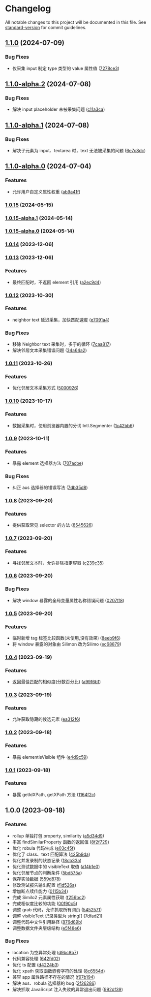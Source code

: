 # Changelog

All notable changes to this project will be documented in this file. See [standard-version](https://github.com/conventional-changelog/standard-version) for commit guidelines.

## [1.1.0](https://github.com/wuhonglei/Similo2-JS/compare/v1.1.0-alpha.2...v1.1.0) (2024-07-09)


### Bug Fixes

* 仅采集 input 制定 type 类型的 value 属性值 ([7278ce3](https://github.com/wuhonglei/Similo2-JS/commit/7278ce3995afab0cd03464166e03c512178f080b))

## [1.1.0-alpha.2](https://github.com/wuhonglei/Similo2-JS/compare/v1.1.0-alpha.1...v1.1.0-alpha.2) (2024-07-08)


### Bug Fixes

* 解决 input placeholder 未被采集问题 ([c11a3ca](https://github.com/wuhonglei/Similo2-JS/commit/c11a3ca02f6c5c176e7d4fa8ac28bdf0e1e94475))

## [1.1.0-alpha.1](https://github.com/wuhonglei/Similo2-JS/compare/v1.1.0-alpha.0...v1.1.0-alpha.1) (2024-07-08)


### Bug Fixes

* 解决子元素为 input、textarea 时，text 无法被采集的问题 ([6e7c8dc](https://github.com/wuhonglei/Similo2-JS/commit/6e7c8dcaa3eb75f50a5865a223e8d7694f530eca))

## [1.1.0-alpha.0](https://github.com/wuhonglei/Similo2-JS/compare/v1.0.15...v1.1.0-alpha.0) (2024-07-04)


### Features

* 允许用户自定义属性权重 ([ab9a41f](https://github.com/wuhonglei/Similo2-JS/commit/ab9a41f1a43439dda878b4399c5128a1673f5708))

### [1.0.15](https://github.com/wuhonglei/Similo2-JS/compare/v1.0.15-alpha.1...v1.0.15) (2024-05-15)

### [1.0.15-alpha.1](https://github.com/wuhonglei/Similo2-JS/compare/v1.0.15-alpha.0...v1.0.15-alpha.1) (2024-05-14)

### [1.0.15-alpha.0](https://github.com/wuhonglei/Similo2-JS/compare/v1.0.14...v1.0.15-alpha.0) (2024-05-14)

### [1.0.14](https://github.com/wuhonglei/Similo2-JS/compare/v1.0.13...v1.0.14) (2023-12-06)

### [1.0.13](https://github.com/wuhonglei/Similo2-JS/compare/v1.0.12...v1.0.13) (2023-12-06)


### Features

* 最终匹配时，不返回 element 引用 ([a2ec9d4](https://github.com/wuhonglei/Similo2-JS/commit/a2ec9d4f294612703b27905926d575757e94cf8b))

### [1.0.12](https://github.com/wuhonglei/Similo2-JS/compare/v1.0.11...v1.0.12) (2023-10-30)


### Features

* neighbor text 延迟采集，加快匹配速度 ([e7091a4](https://github.com/wuhonglei/Similo2-JS/commit/e7091a41487a5a1cec31cbc9a22a06d8f045b1fe))


### Bug Fixes

* 移除 Neighbor text 采集时，多于的循环 ([7caa817](https://github.com/wuhonglei/Similo2-JS/commit/7caa817c59b656401704b2fb10d97af738f8aa58))
* 解决邻居文本采集错误问题 ([34a64a2](https://github.com/wuhonglei/Similo2-JS/commit/34a64a2dd0c5139623305156fe9953f4b08f0e3e))

### [1.0.11](https://github.com/wuhonglei/Similo2-JS/compare/v1.0.10...v1.0.11) (2023-10-26)


### Features

* 优化邻居文本采集方式 ([5000926](https://github.com/wuhonglei/Similo2-JS/commit/5000926e748e5e12ad05c20190fc6c24865dc29d))

### [1.0.10](https://github.com/wuhonglei/Similo2-JS/compare/v1.0.9...v1.0.10) (2023-10-17)


### Features

* 数据采集时，使用浏览器内置的分词 Intl.Segmenter ([1c42bb6](https://github.com/wuhonglei/Similo2-JS/commit/1c42bb63d9effa071c7b71a7d75e7b3ad328d33b))

### [1.0.9](https://github.com/wuhonglei/Similo2-JS/compare/v1.0.8...v1.0.9) (2023-10-11)


### Features

* 暴露 element 选择器方法 ([707acbe](https://github.com/wuhonglei/Similo2-JS/commit/707acbedd5d25241aaac70d032e86135d6685375))


### Bug Fixes

* 纠正 aus 选择器的错误写法 ([7db35d8](https://github.com/wuhonglei/Similo2-JS/commit/7db35d8f2c6910a0983610392fe3176f1ac3d02e))

### [1.0.8](https://github.com/wuhonglei/Similo2-JS/compare/v1.0.7...v1.0.8) (2023-09-20)


### Features

* 提供获取常见 selector 的方法 ([8545626](https://github.com/wuhonglei/Similo2-JS/commit/8545626b1138cf0cd526d09ddaf846366ea86638))

### [1.0.7](https://github.com/wuhonglei/Similo2-JS/compare/v1.0.6...v1.0.7) (2023-09-20)


### Features

* 寻找邻居文本时，允许排除指定容器 ([c239c35](https://github.com/wuhonglei/Similo2-JS/commit/c239c358dc388a2d60a17bdf34a42e48ca05a9f0))

### [1.0.6](https://github.com/wuhonglei/Similo2-JS/compare/v1.0.5...v1.0.6) (2023-09-20)


### Bug Fixes

* 解决 window 暴露的全局变量属性名称错误问题 ([0207ff8](https://github.com/wuhonglei/Similo2-JS/commit/0207ff8ea6f32d2685af1bc10d79a0e0d2f82f98))

### [1.0.5](https://github.com/wuhonglei/Similo2-JS/compare/v1.0.4...v1.0.5) (2023-09-20)


### Features

* 临时新增 tag 标签比较函数(未使用,没有效果) ([8eeb9f6](https://github.com/wuhonglei/Similo2-JS/commit/8eeb9f6aaa94157d14cd5f457e1108dccd39ddbc))
* 将 window 暴露的对象由 Silimon 改为Silimo ([ec68879](https://github.com/wuhonglei/Similo2-JS/commit/ec68879adcf292076c079796957f010203c35211))

### [1.0.4](https://github.com/wuhonglei/Similo2-JS/compare/v1.0.3...v1.0.4) (2023-09-19)


### Features

* 返回最佳匹配的相似度(分数百分比) ([a99f6b1](https://github.com/wuhonglei/Similo2-JS/commit/a99f6b13a3ff49e1b60f0d250104a303abd5571d))

### [1.0.3](https://github.com/wuhonglei/Similo2-JS/compare/v1.0.2...v1.0.3) (2023-09-19)


### Features

* 允许获取隐藏的候选元素 ([ea312f6](https://github.com/wuhonglei/Similo2-JS/commit/ea312f60786ad41d64b831432f74eae1a0f435bb))

### [1.0.2](https://github.com/wuhonglei/Similo2-JS/compare/v1.0.1...v1.0.2) (2023-09-18)


### Features

* 暴露 elementIsVisible 组件 ([e4d9c59](https://github.com/wuhonglei/Similo2-JS/commit/e4d9c59f5a379b566a27d6c62662c2f7701f11d4))

### [1.0.1](https://github.com/wuhonglei/Similo2-JS/compare/v1.0.0...v1.0.1) (2023-09-18)


### Features

* 暴露 getIdXPath, getXPath 方法 ([1164f2c](https://github.com/wuhonglei/Similo2-JS/commit/1164f2cbbd57927e0ee960c1b8f741966cf9138f))

## 1.0.0 (2023-09-18)


### Features

* rollup 单独打包 property, similarity ([a5d34d9](https://github.com/wuhonglei/Similo2-JS/commit/a5d34d9ca655ed6fb6241433e00a0f036c5d6114))
* 丰富 findSimilarProperty 函数的返回值 ([8f2f729](https://github.com/wuhonglei/Similo2-JS/commit/8f2f7290425b6703e00441d653d633e8fbeaf2b5))
* 优化 robula 代码生成 ([e03c45f](https://github.com/wuhonglei/Similo2-JS/commit/e03c45f9fadc3e317a9da04f6fb09f8e7774ca55))
* 优化了 class、text 匹配算法 ([425b9da](https://github.com/wuhonglei/Similo2-JS/commit/425b9da378238544a90b9415d8558600bed7a74d))
* 优化并发录制的状态记录 ([18cb33a](https://github.com/wuhonglei/Similo2-JS/commit/18cb33ac706218f1af906dae4068e013d347e8ac))
* 优化测试数据中的 visibleText 取值 ([a14b1e0](https://github.com/wuhonglei/Similo2-JS/commit/a14b1e031e6a66d82f0b60359bcde0d038ef28f4))
* 优化邻居节点的判断条件 ([5bd575a](https://github.com/wuhonglei/Similo2-JS/commit/5bd575ac6e617773c3c574adfc9e539f209e9739))
* 保存实验数据 ([559d878](https://github.com/wuhonglei/Similo2-JS/commit/559d878e62134206c94c320092170ec71930a064))
* 修改测试报告输出配置 ([f1d526a](https://github.com/wuhonglei/Similo2-JS/commit/f1d526ad43e3f79eae502a646c3b5c2ce9a9f2e2))
* 增加断点续传能力 ([0115b34](https://github.com/wuhonglei/Similo2-JS/commit/0115b34f72355d9479c6331cfa7e3a469541ef9e))
* 完成 Similo2 元素属性获取 ([f256bc2](https://github.com/wuhonglei/Similo2-JS/commit/f256bc2558c7959b584452d78cd2ce8a4fdcdcb8))
* 完成相似度比较的功能 ([00f90c5](https://github.com/wuhonglei/Similo2-JS/commit/00f90c52d5f8ce1aaee538a30fa5b4d6702b1eee))
* 调整 grab 代码，允许抓取所有网页 ([5452571](https://github.com/wuhonglei/Similo2-JS/commit/5452571dec7b98babad8d6577cd743e570573506))
* 调整 visibleText 记录类型为 string[] ([7dfad21](https://github.com/wuhonglei/Similo2-JS/commit/7dfad214fd8bf6b868031dfdd5e98894a1d6b175))
* 调整代码中文件引用路径 ([876d89b](https://github.com/wuhonglei/Similo2-JS/commit/876d89bd948bff2b90021be5dfc4f9446f55a53d))
* 调整数据文件夹层级结构 ([e5f48e6](https://github.com/wuhonglei/Similo2-JS/commit/e5f48e6c0db75de675bb03033cc7d6ffa98cf17c))


### Bug Fixes

* location 为空异常处理 ([d9bc8b7](https://github.com/wuhonglei/Similo2-JS/commit/d9bc8b7115a00a367964327e805c5f4a6a26cd50))
* 代码兼容处理 ([642fd02](https://github.com/wuhonglei/Similo2-JS/commit/642fd0275a73044236455246fd95338861e931d5))
* 优化 ts 配置 ([d4224b3](https://github.com/wuhonglei/Similo2-JS/commit/d4224b353dc424127c1802a6faaa488c5a388728))
* 优化 xpath 获取函数嵌套字符的处理 ([8c6554d](https://github.com/wuhonglei/Similo2-JS/commit/8c6554d4e8fabf367eff55e9534b8c814e7df33d))
* 兼容 app 属性路径不存在的情况 ([f97b194](https://github.com/wuhonglei/Similo2-JS/commit/f97b19430fd97421040e336dc2adb54e0d473dd6))
* 解决 aus、robula 选择器的 bug ([2f26286](https://github.com/wuhonglei/Similo2-JS/commit/2f2628648578be4ecb3db61e380bec5b775f14cf))
* 解决抓取 JavaScript 注入失败的异常退出问题 ([992df39](https://github.com/wuhonglei/Similo2-JS/commit/992df39af737fd8f99380cd9478669f0963962ed))
